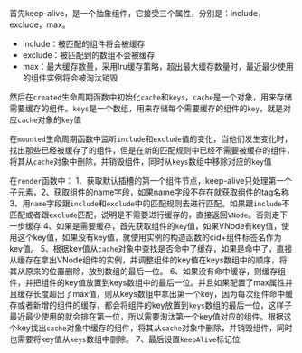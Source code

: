
首先keep-alive，是一个抽象组件，它接受三个属性，分别是：include，exclude，max。

- include：被匹配的组件将会被缓存
- exclude：被匹配到的数组不会被缓存
- max：最大缓存数量，采用lru缓存策略，超出最大缓存数量时，最近最少使用的组件实例将会被淘汰销毁

然后在`created`生命周期函数中初始化`cache`和`keys`，`cache`是一个对象，用来存储需要缓存的组件。`keys`是一个数组，用来存储每个需要缓存的组件的`key`，就是对应`cache`对象的`key`值

在`mounted`生命周期函数中监听`include`和`exclude`值的变化，当他们发生变化时，找出那些已经被缓存了的组件，但是在新的匹配规则中已经不需要被缓存的组件，将其从`cache`对象中删除，并销毁组件，同时从`keys`数组中移除对应的`key`值

在`render`函数中：
1、获取默认插槽的第一个组件节点，keep-alive只处理第一个子元素，2、获取组件的name字段，如果name字段不存在就获取组件的tag名称
3、用`name`字段跟`include`和`exclude`中的匹配规则去进行匹配。如果跟`include`不匹配或者跟`exclude`匹配，说明是不需要进行缓存的，直接返回`VNode`。否则走下一步缓存
4、如果是需要缓存，首先获取组件的`key`值，如果VNode有key值，使用这个key值，如果没有key值，就使用实例的构造函数的cid+组件标签名作为key值。
5、根据key值从`cache`对象中查找是否命中了缓存，如果是命中了，直接从缓存在拿出VNode组件的实例，并调整组件的key值在keys数组中的顺序，将其从原来的位置删除，放到数组的最后一位。
6、如果没有命中缓存，则缓存组件，并把组件的key值放置到keys数组中的最后一位。并且如果配置了max属性并且缓存长度超出了max值，则从keys数组中拿出第一个key，因为每次组件命中缓存或者新增的组件的缓存，都会将组件的key放置到`keys`数组的最后一位，这样子最近最少使用的就会排在第一位，所以需要淘汰第一个key值对应的组件。根据这个key找出`cache`对象中缓存的组件，将其从`cache`对象中删除，并销毁组件，同时也需要将key值从`keys`数组中删除。
7、最后设置`keepAlive`标记位
